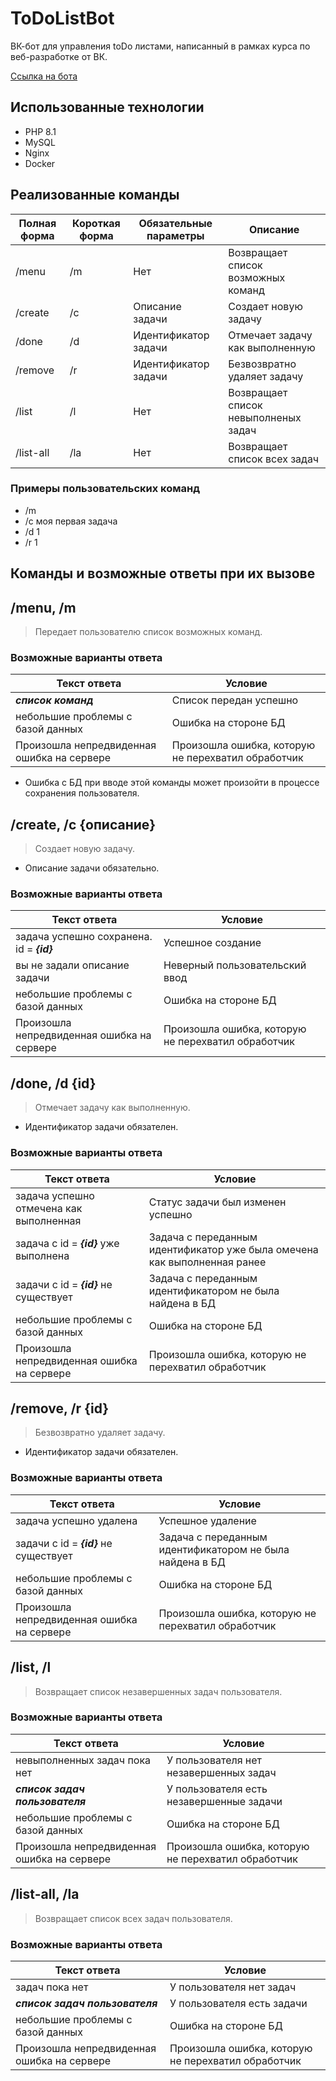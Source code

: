 # ToDoListBot
ВК-бот для управления toDo листами, написанный в рамках курса по веб-разработке от ВК.

[Ссылка на бота](https://vk.com/public217268770)
## Использованные технологии
* PHP 8.1
* MySQL
* Nginx
* Docker

## Реализованные команды

| Полная форма | Короткая форма | Обязательные параметры | Описание                             |
|--------------|----------------|------------------------|--------------------------------------|
| /menu        | /m             | Нет                    | Возвращает список возможных команд   |
| /create      | /c             | Описание задачи        | Создает новую задачу                 |
| /done        | /d             | Идентификатор задачи   | Отмечает задачу как выполненную      |
| /remove      | /r             | Идентификатор задачи   | Безвозвратно удаляет задачу          |
| /list        | /l             | Нет                    | Возвращает список невыполненых задач |
| /list-all    | /la            | Нет                    | Возвращает список всех задач         |

### Примеры пользовательских команд
* /m 
* /c моя первая задача
* /d 1
* /r 1
## Команды и возможные ответы при их вызове
## /menu, /m
> Передает пользователю список возможных команд.
### Возможные варианты ответа
| Текст ответа                               | Условие                                            |
|--------------------------------------------|----------------------------------------------------|
| ***список команд***                        | Список передан успешно                             |
| небольшие проблемы с базой данных          | Ошибка на стороне БД                               |
| Произошла непредвиденная ошибка на сервере | Произошла ошибка, которую не перехватил обработчик |
* Ошибка с БД при вводе этой команды может произойти в процессе сохранения пользователя.

## /create, /c {описание}
> Создает новую задачу.
- Описание задачи обязательно.

### Возможные варианты ответа
| Текст ответа                               | Условие                                            |
|--------------------------------------------|----------------------------------------------------|
| задача успешно сохранена. id = ***{id}***  | Успешное создание                                  |
 | вы не задали описание задачи               | Неверный пользовательский ввод                     |
| небольшие проблемы с базой данных          | Ошибка на стороне БД                               |
| Произошла непредвиденная ошибка на сервере | Произошла ошибка, которую не перехватил обработчик |

## /done, /d {id}
> Отмечает задачу как выполненную.
- Идентификатор задачи обязателен.
### Возможные варианты ответа
| Текст ответа                               | Условие                                                                  |
|--------------------------------------------|--------------------------------------------------------------------------|
| задача успешно отмечена как выполненная    | Статус задачи был изменен успешно                                        |
| задача с id = ***{id}*** уже выполнена     | Задача с переданным идентификатор уже была омечена как выполненная ранее |
| задачи с id = ***{id}*** не существует     | Задача с переданным идентификатором не была найдена в БД                 |
| небольшие проблемы с базой данных          | Ошибка на стороне БД                                                     |
| Произошла непредвиденная ошибка на сервере | Произошла ошибка, которую не перехватил обработчик                       |

## /remove, /r {id}
> Безвозвратно удаляет задачу.
- Идентификатор задачи обязателен.
### Возможные варианты ответа
| Текст ответа                               | Условие                                                                  |
|--------------------------------------------|--------------------------------------------------------------------------|
| задача успешно удалена                     | Успешное удаление                                                        |
| задачи с id = ***{id}*** не существует     | Задача с переданным идентификатором не была найдена в БД                 |
| небольшие проблемы с базой данных          | Ошибка на стороне БД                                                     |
| Произошла непредвиденная ошибка на сервере | Произошла ошибка, которую не перехватил обработчик                       |

## /list, /l
> Возвращает список незавершенных задач пользователя.
### Возможные варианты ответа
| Текст ответа                               | Условие                                                  |
|--------------------------------------------|----------------------------------------------------------|
| невыполненных задач пока нет               | У пользователя нет незавершенных задач                   |
| ***список задач пользователя***            | У пользователя есть незавершенные задачи                 |
| небольшие проблемы с базой данных          | Ошибка на стороне БД                                     |
| Произошла непредвиденная ошибка на сервере | Произошла ошибка, которую не перехватил обработчик       |

## /list-all, /la
> Возвращает список всех задач пользователя.
### Возможные варианты ответа
| Текст ответа                               | Условие                                            |
|--------------------------------------------|----------------------------------------------------|
| задач пока нет                             | У пользователя нет задач                           |
| ***список задач пользователя***            | У пользователя есть задачи                         |
| небольшие проблемы с базой данных          | Ошибка на стороне БД                               |
| Произошла непредвиденная ошибка на сервере | Произошла ошибка, которую не перехватил обработчик |